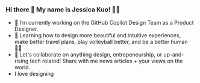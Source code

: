 ### Hi there 👋 My name is Jessica Kuo! 👩‍🎓

<!--
**jesskuo4/jesskuo4** is a ✨ _special_ ✨ repository because its `README.md` (this file) appears on your GitHub profile.

Here are some ideas to get you started:

- 🔭 I’m currently working on ...
- 🌱 I’m currently learning ...
- 👯 I’m looking to collaborate on ...
- 🤔 I’m looking for help with ...
- 💬 Ask me about ...
- 📫 How to reach me: ...
- 😄 Pronouns: ...
- ⚡ Fun fact: ...
-->

- 🔭 I’m currently working on the GitHub Copilot Design Team as a Product Designer.
- 🌱 Learning how to design more beautiful and intuitive experiences, make better travel plans, play volleyball better, and be a better human 🙆‍♀️
- 👯 Let's collaborate on anything design, entrepeneurship, or up-and-rising tech related! Share with me news articles + your views on the world.
- I love designing 
